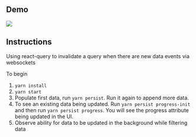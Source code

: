 ## Demo

![](/docs/demo.gif)

## Instructions
Using react-query to invalidate a query when there are new data events via websockets

To begin

1. `yarn install`
2. `yarn start`
3. Populate first data, run `yarn persist`. Run it again to append more data.
4. To see an existing data being updated. Run `yarn persist progress-init` and then run `yarn persist progress`.
You will see the progress attribute being updated in the UI.
5. Observe ability for data to be updated in the background while filtering data
